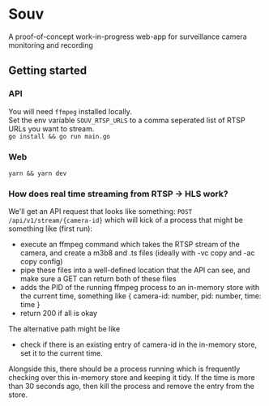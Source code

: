 # Souv
A proof-of-concept work-in-progress web-app for surveillance camera monitoring and recording

## Getting started
### API
You will need `ffmpeg` installed locally.  
Set the env variable `SOUV_RTSP_URLS` to a comma seperated list of RTSP URLs you want to stream.    
`go install && go run main.go`

### Web
`yarn && yarn dev`

### How does real time streaming from RTSP -> HLS work?

We'll get an API request that looks like something:
`POST /api/v1/stream/{camera-id}`
which will kick of a process that might be something like (first run):

- execute an ffmpeg command which takes the RTSP stream of the camera, and create a m3b8 and .ts files (ideally with -vc
  copy and -ac copy config)
- pipe these files into a well-defined location that the API can see, and make sure a GET can return both of these files
- adds the PID of the running ffmpeg process to an in-memory store with the current time, something like { camera-id:
  number, pid: number, time: time }
- return 200 if all is okay

The alternative path might be like

- check if there is an existing entry of camera-id in the in-memory store, set it to the current time.

Alongside this, there should be a process running which is frequently checking over this in-memory store and keeping it
tidy. If the time is more than 30 seconds ago, then kill the process and remove the entry from the store.